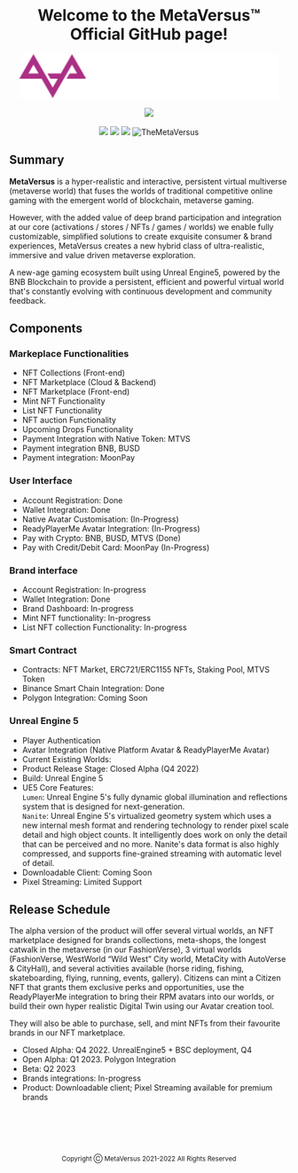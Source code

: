 <h1 align="center">Welcome to the MetaVersus™ Official GitHub page!</h1>
<p align="center">
    <img src="https://raw.githubusercontent.com/TheMetaVersus/.github/main/profile/logo.svg" height="80">
</p>
 
<p align="center">
    <img src="https://readme-typing-svg.herokuapp.com?lines=A+true+Gaming+Metaverse+Platform;A+true+Immersive+Metaverse+Platform;A+true+Online+Metaverse+Platform;A+true+Persistent+Metaverse+Platform;A+true+Rewarding+Metaverse+Platform;&vCenter=true&center=true&width=400&height=30&duration=4000&pause=1000&size=18">
</p>

<p align="center">
    <a href="https://twitter.com/MetaVersusWorld" target="blank"><img src="https://img.shields.io/badge/Twitter-%231DA1F2.svg?style=for-the-badge&logo=Twitter&logoColor=white"/></a>
    <a href="https://t.me/MetaVersusWorld" target="blank"><img src="https://img.shields.io/badge/Telegram-2CA5E0?style=for-the-badge&logo=telegram&logoColor=white"/></a>
    <a href="https://www.linkedin.com/company/metaversus" target="blank"><img src="https://img.shields.io/badge/linkedin-%230077B5.svg?style=for-the-badge&logo=linkedin&logoColor=white"/></a>
    <img src="https://komarev.com/ghpvc/?username=TheMetaVersus&label=Visitors&color=0e75b6&style=for-the-badge" alt="TheMetaVersus" />
<br>

## Summary ##

<p align="left"><b>MetaVersus</b> is a hyper-realistic and interactive, persistent virtual multiverse (metaverse world) that fuses the worlds of traditional competitive online gaming with the emergent world of blockchain, metaverse gaming. 

However, with the added value of deep brand participation and integration at our core (activations / stores / NFTs / games / worlds) we enable fully customizable, simplified solutions to create exquisite consumer & brand experiences, MetaVersus creates a new hybrid class of ultra-realistic, immersive and value driven metaverse exploration.

A new-age gaming ecosystem built using Unreal Engine5, powered by the BNB Blockchain to provide a persistent, efficient and powerful virtual world that's constantly evolving with continuous development and community feedback.</p>

## Components ##

### Markeplace Functionalities ###
- NFT Collections (Front-end)
- NFT Marketplace (Cloud & Backend)
- NFT Marketplace (Front-end)
- Mint NFT Functionality
- List NFT Functionality
- NFT auction Functionality
- Upcoming Drops Functionality
- Payment Integration with Native Token: MTVS
- Payment integration BNB, BUSD
- Payment integration: MoonPay

### User Interface ###
- Account Registration: Done
- Wallet Integration: Done
- Native Avatar Customisation: (In-Progress)
- ReadyPlayerMe Avatar Integration: (In-Progress)
- Pay with Crypto: BNB, BUSD, MTVS (Done)
- Pay with Credit/Debit Card: MoonPay (In-Progress)

### Brand interface ###
- Account Registration: In-progress
- Wallet Integration: Done
- Brand Dashboard: In-progress
- Mint NFT functionality: In-progress
- List NFT collection Functionality: In-progress

### Smart Contract ###
- Contracts: NFT Market, ERC721/ERC1155 NFTs, Staking Pool, MTVS Token
- Binance Smart Chain Integration: Done
- Polygon Integration: Coming Soon

### Unreal Engine 5 ###
- Player Authentication
- Avatar Integration (Native Platform Avatar & ReadyPlayerMe Avatar)
- Current Existing Worlds: 
- Product Release Stage: Closed Alpha (Q4 2022)
- Build: Unreal Engine 5
- UE5 Core Features: <br>`Lumen`: Unreal Engine 5's fully dynamic global illumination and reflections system that is designed for next-generation.<br>`Nanite`: Unreal Engine 5's virtualized geometry system which uses a new internal mesh format and rendering technology to render pixel scale detail and high object counts. It intelligently does work on only the detail that can be perceived and no more. Nanite's data format is also highly compressed, and supports fine-grained streaming with automatic level of detail.
- Downloadable Client: Coming Soon
- Pixel Streaming: Limited Support

## Release Schedule ##

<p align="left">The alpha version of the product will offer several virtual worlds, an NFT marketplace designed for brands collections, meta-shops, the longest catwalk in the metaverse (in our FashionVerse), 3 virtual worlds (FashionVerse, WestWorld “Wild West” City world, MetaCity with AutoVerse & CityHall), and several activities available (horse riding, fishing, skateboarding, flying, running, events, gallery). Citizens can mint a Citizen NFT that grants them exclusive perks and opportunities, use the ReadyPlayerMe integration to bring their RPM avatars into our worlds, or build their own hyper realistic Digital Twin using our Avatar creation tool. 

They will also be able to purchase, sell, and mint NFTs from their favourite brands in our NFT marketplace.

- Closed Alpha: Q4 2022. UnrealEngine5 + BSC deployment, Q4
- Open Alpha: Q1 2023. Polygon Integration
- Beta: Q2 2023
- Brands integrations: In-progress
- Product: Downloadable client; Pixel Streaming available for premium brands
</p>

<br>
<br>
<br>
<br>
<p align="center"><sup>Copyright Ⓒ MetaVersus 2021-2022  All Rights Reserved</sup></p>
